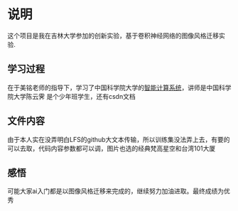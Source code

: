 # 说明
这个项目是我在吉林大学参加的创新实验，基于卷积神经网络的图像风格迁移实验.

## 学习过程

在于美铭老师的指导下，学习了中国科学院大学的[智能计算系统](https://space.bilibili.com/494117284)，讲师是中国科学院大学陈云霁
是个少年班学生，还有csdn文档

## 文件内容

由于本人实在没弄明白LFS的github大文本传输，所以训练集没法弄上去，有要的可以去取，代码内容参数都可以调，图片也选的经典梵高星空和台湾101大厦

## 感悟

可能大家ai入门都是以图像风格迁移来完成的，继续努力加油进取。最终成绩为优秀
